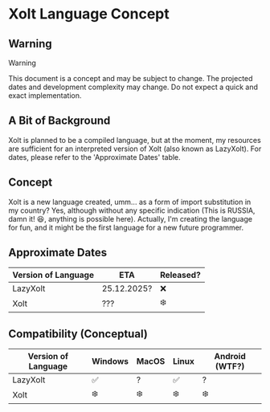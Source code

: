 # Xolt Language Concept

## Warning

>[!WARNING]
>This document is a concept and may be subject to change. The projected dates and development complexity may change. Do not expect a quick and exact implementation.

## A Bit of Background
Xolt is planned to be a compiled language, but at the moment, my resources are sufficient for an interpreted version of Xolt (also known as LazyXolt). For dates, please refer to the 'Approximate Dates' table.

## Concept
Xolt is a new language created, umm... as a form of import substitution in my country? Yes, although without any specific indication (This is RUSSIA, damn it! 😆, anything is possible here). Actually, I'm creating the language for fun, and it might be the first language for a new future programmer.

## Approximate Dates
| Version of Language | ETA          | Released? |
|---------------------|--------------|-----------|
| LazyXolt            | 25.12.2025?  | ❌        |
| Xolt                | ???          | ❄️        |

## Compatibility (Conceptual)
| Version of Language | Windows | MacOS | Linux | Android (WTF?) |
|---------------------|---------|-------|-------|----------------|
| LazyXolt            | ✅      | ?   | ✅    | ?           |
| Xolt                | ❄️      | ❄️    | ❄️    | ❄️             |
